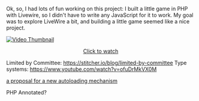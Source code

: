 Ok, so, I had lots of fun working on this project: I built a little game in PHP with Livewire, so I didn't have to write any JavaScript for it to work. My goal was to explore LiveWire a bit, and building a little game seemed like a nice project.


<p>
<a href="https://aggregate.stitcher.io/post/ad70c5b9-c554-4cc6-9f6c-f13475cb5930">
<img src="https://stitcher.io/resources/img/static/game1-thumb" alt="Video Thumbnail" />
</a>
</p>

<p style="text-align: center;">
<a href="https://aggregate.stitcher.io/post/ad70c5b9-c554-4cc6-9f6c-f13475cb5930">Click to watch</a>
</p>


Limited by Committee: https://stitcher.io/blog/limited-by-committee
Type systems: https://www.youtube.com/watch?v=ofuDrMkVX0M

[a proposal for a new autoloading mechanism](https://aggregate.stitcher.io/post/2774808a-6376-448b-9b31-263e3997f491)

PHP Annotated?